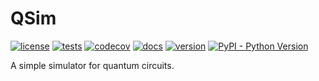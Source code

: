 # QSim

[![license](https://img.shields.io/github/license/jbweston/qsim)](https://github.com/jbweston/qsim/blob/master/LICENSE)
[![tests](https://github.com/jbweston/qsim/workflows/tests/badge.svg)](https://github.com/jbweston/qsim/actions?query=workflow%3Atests)
[![codecov](https://img.shields.io/codecov/c/github/jbweston/qsim)](https://codecov.io/gh/jbweston/qsim)
[![docs](https://img.shields.io/readthedocs/qsim)](https://qsim.readthedocs.io)
[![version](https://img.shields.io/pypi/v/qsim)](https://pypi.org/project/qsim/)
[![PyPI - Python Version](https://img.shields.io/pypi/pyversions/qsim)](https://pypi.org/project/qsim/)

A simple simulator for quantum circuits.
